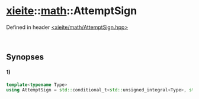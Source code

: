 # [xieite](../xieite.md)\:\:[math](../math.md)\:\:AttemptSign
Defined in header [<xieite/math/AttemptSign.hpp>](../../include/xieite/math/AttemptSign.hpp)

&nbsp;

## Synopses
#### 1)
```cpp
template<typename Type>
using AttemptSign = std::conditional_t<std::unsigned_integral<Type>, std::make_signed<Type>, std::type_identity<Type>>::type;
```
